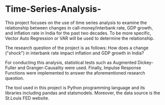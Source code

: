 # Time-Series-Analysis-


This project focuses on the use of time series analysis to examine the relationship between changes in call-money/interbank rate, GDP growth, and inflation rate in India for the past two decades. To be more specific, Vector Auto Regression or VAR will be used to determine the relationship. 

The research question of the project is as follows: How does a change ("shock") in interbank rate impact inflation and GDP growth in India?

For conducting this analysis, statistical tests such as Augmented Dickey-Fuller and Granger-Causality were used. Finally, Impulse Response Functions were implemented to answer the aforementioned research question.

The tool used in this project is Python programming language and its libraries including pandas and statsmodels. Moreover, the data source is the St.Louis FED website. 



